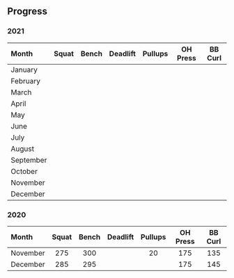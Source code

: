 ## Progress


### 2021

| Month      | Squat        | Bench        | Deadlift     | Pullups      | OH Press     | BB Curl      |
| :--------- | :----------: | :----------: | :----------: | :----------: | :----------: | :----------: |
| January    |              |              |              |              |              |              |
| February   |              |              |              |              |              |              |
| March      |              |              |              |              |              |              |
| April      |              |              |              |              |              |              |
| May        |              |              |              |              |              |              |
| June       |              |              |              |              |              |              |
| July       |              |              |              |              |              |              |
| August     |              |              |              |              |              |              |
| September  |              |              |              |              |              |              |
| October    |              |              |              |              |              |              |
| November   |              |              |              |              |              |              |
| December   |              |              |              |              |              |              |



### 2020

| Month      | Squat        | Bench        | Deadlift     | Pullups      | OH Press     | BB Curl      |
| :--------- | :----------: | :----------: | :----------: | :----------: | :----------: | :----------: |
| November   | 275          | 300          |              | 20           | 175          | 135          |
| December   | 285          | 295          |              |              | 175          | 145          |